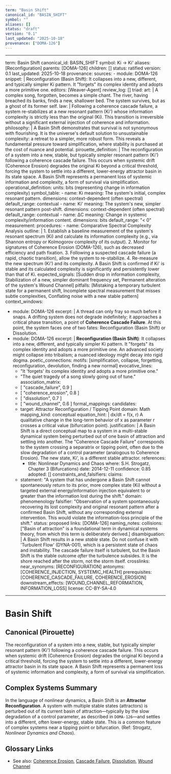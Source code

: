 ```yaml
---
term: "Basin Shift"
canonical_id: "BASIN_SHIFT"
symbol: ""
aliases: []
status: "draft"
version: "0.1"
last_updated: "2025-10-18"
provenance: ["DOMA-126"]
---
```


---
term: Basin Shift
canonical_id: BASIN_SHIFT
symbol: Ki → Ki'
aliases: [Reconfiguration]
parents: [DOMA-126]
children: []
status: ratified
version: 0.1
last_updated: 2025-10-18
provenance:
  sources:
    - module: DOMA-126
      snippet: |
        Reconfiguration (Basin Shift): It collapses into a new, different, and typically simpler Ki pattern. It "forgets" its complex identity and adopts a more primitive one.
  editors: [Weaver-Agent]
  review_log: []
triad:
  art: |
    A complex song, forgotten, becomes a simple chant. The river, having breached its banks, finds a new, shallower bed. The system survives, but as a ghost of its former self.
  law: |
    Following a coherence cascade failure, a system re-stabilizes at a new resonant pattern (Ki') whose information complexity is strictly less than the original (Ki). This transition is irreversible without a significant external injection of coherence and information.
  philosophy: |
    A Basin Shift demonstrates that survival is not synonymous with flourishing. It is the universe's default solution to unsustainable complexity: a retreat to a simpler, more robust form. This reveals a fundamental pressure toward simplification, where stability is purchased at the cost of nuance and potential.
pirouette_definition: |
  The reconfiguration of a system into a new, stable, but typically simpler resonant pattern (Ki') following a coherence cascade failure. This occurs when systemic drift (Coherence Erosion) degrades the original Ki beyond a critical threshold, forcing the system to settle into a different, lower-energy attractor basin in its state space. A Basin Shift represents a permanent loss of systemic information and complexity, a form of survival via simplification.
operational_definition:
  units: bits (representing change in information complexity)
  symbol_table:
    - name: Ki
      meaning: The system's initial, complex resonant pattern.
      dimensions: context-dependent (often spectral)
      default_range: contextual
    - name: Ki'
      meaning: The system's new, simpler resonant pattern post-shift.
      dimensions: context-dependent (often spectral)
      default_range: contextual
    - name: ΔC
      meaning: Change in systemic complexity/information content.
      dimensions: bits
      default_range: "< 0"
  measurement:
    procedures:
      - name: Comparative Spectral Complexity Analysis
        outline: |
          1. Establish a baseline measurement of the system's resonant spectrum (Ki) and calculate its information complexity (e.g., via Shannon entropy or Kolmogorov complexity of its output).
          2. Monitor for signatures of Coherence Erosion (DOMA-126), such as decreased efficiency and path fixation.
          3. Following a suspected cascade failure (a rapid, chaotic transition), allow the system to re-stabilize.
          4. Re-measure the new spectrum (Ki') and its complexity. A Basin Shift is confirmed if Ki' is stable and its calculated complexity is significantly and persistently lower than that of Ki.
        expected_signals: [Sudden drop in information complexity, Stabilization of a new, simpler dominant frequency set, Permanent alteration of the system's Wound Channel]
        pitfalls: [Mistaking a temporary turbulent state for a permanent shift, Incomplete spectral measurement that misses subtle complexities, Conflating noise with a new stable pattern]
context_windows:
  - module: DOMA-126
    excerpt: |
      A thread can only fray so much before it snaps. A drifting system does not degrade indefinitely; it approaches a critical phase transition, a point of **Coherence Cascade Failure**. At this point, the system faces one of two fates: Reconfiguration (Basin Shift) or Dissolution.
  - module: DOMA-126
    excerpt: |
      **Reconfiguration (Basin Shift)**: It collapses into a new, different, and typically simpler Ki pattern. It "forgets" its complex identity and adopts a more primitive one. An advanced society might collapse into tribalism; a nuanced ideology might decay into rigid dogma.
poetic_connections:
  motifs: [simplification, collapse, forgetting, reconfiguration, devolution, finding a new normal]
  evocative_lines:
    - "It 'forgets' its complex identity and adopts a more primitive one."
    - "The quiet tragedy of a song slowly going out of tune."
  association_matrix:
    - [ "cascade_failure", 0.9 ]
    - [ "coherence_erosion", 0.8 ]
    - [ "dissolution", 0.7 ]
    - [ "wound_channel", 0.6 ]
formal_mappings:
  candidates:
    - target: Attractor Reconfiguration / Tipping Point
      domain: Math
      mapping_kind: conceptual
      equation_hint: |
        dx/dt = f(x, r)
        A qualitative change in the long-term behavior of x as parameter r crosses a critical value (bifurcation point).
      justification: |
        A Basin Shift is a direct conceptual map to a system in a multi-stable dynamical system being perturbed out of one basin of attraction and settling into another. The "Coherence Cascade Failure" corresponds to the system crossing a separatrix or tipping point, often due to the slow degradation of a control parameter (analogous to Coherence Erosion). The new state, Ki', is a different stable attractor.
      references:
        - title: Nonlinear Dynamics and Chaos
          where: S.H. Strogatz, Chapter 3 (Bifurcations)
          date: 2014-12-11
      confidence: 0.85
  adopted: []
constraints_and_falsifiers:
  claims:
    - statement: "A system that has undergone a Basin Shift cannot spontaneously return to its prior, more complex state (Ki) without a targeted external energy/information injection equivalent to or greater than the information lost during the shift."
      domain: phenomenology
      falsifier: "Observation of a system spontaneously recovering its lost complexity and original resonant pattern after a confirmed Basin Shift, without any corresponding external intervention. This would violate the information-loss principle of the shift."
      status: proposed
      links: [DOMA-126]
naming_notes:
  collisions: ["Basin of attraction" is a foundational term in dynamical systems theory, from which this term is deliberately derived.]
  disambiguation: |
    A Basin Shift results in a new *stable* state. Do not confuse it with 'Turbulent Flow' (DYNA-001), which is a persistent state of chaos and instability. The cascade failure itself is turbulent, but the Basin Shift is the stable outcome *after* the turbulence subsides. It is the shore reached after the storm, not the storm itself.
crosslinks:
  near_synonyms: [RECONFIGURATION]
  antonyms: [COHERENCE_INJECTION, SYSTEMIC_HEALTH]
  prerequisites: [COHERENCE_CASCADE_FAILURE, COHERENCE_EROSION]
  downstream_effects: [WOUND_CHANNEL_REFORMATION, INFORMATION_LOSS]
license: CC-BY-SA-4.0
---

# Basin Shift

## Canonical (Pirouette)
The reconfiguration of a system into a new, stable, but typically simpler resonant pattern (Ki') following a coherence cascade failure. This occurs when systemic drift (Coherence Erosion) degrades the original Ki beyond a critical threshold, forcing the system to settle into a different, lower-energy attractor basin in its state space. A Basin Shift represents a permanent loss of systemic information and complexity, a form of survival via simplification.

## Complex Systems Summary
In the language of nonlinear dynamics, a Basin Shift is an **Attractor Reconfiguration**. A system with multiple stable states (attractors) is perturbed out of its current basin of attraction—typically by the slow degradation of a control parameter, as described in `DOMA-126`—and settles into a different, often lower-energy, stable state. This is a common feature of complex systems near a tipping point or bifurcation. (Ref: Strogatz, *Nonlinear Dynamics and Chaos*).

## Glossary Links
- See also: [Coherence Erosion](<link>), [Cascade Failure](<link>), [Dissolution](<link>), [Wound Channel](<link>)